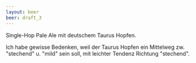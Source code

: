 ```yaml
---
layout: beer
beer: draft_3
---
```


Single-Hop Pale Ale mit deutschem Taurus Hopfen.

Ich habe gewisse Bedenken, weil der Taurus Hopfen ein Mittelweg zw. "stechend" u. "mild" sein soll, mit leichter Tendenz Richtung "stechend".
